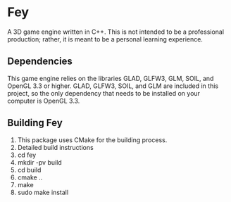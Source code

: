 # Fey
A 3D game engine written in C++. This is not intended to be a professional production; rather, it is meant to be a personal learning experience.

## Dependencies
This game engine relies on the libraries GLAD, GLFW3, GLM, SOIL, and OpenGL 3.3 or higher. GLAD, GLFW3, SOIL, and GLM are included in this project, so the only dependency that needs to be installed on your computer is OpenGL 3.3.

## Building Fey
1. This package uses CMake for the building process.
2. Detailed build instructions
  1. cd fey
  2. mkdir -pv build
  3. cd build
  4. cmake ..
  5. make
  6. sudo make install
